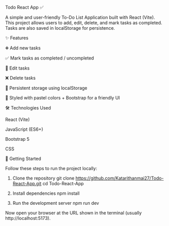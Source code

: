 Todo React App ✅

A simple and user-friendly To-Do List Application built with React (Vite).
This project allows users to add, edit, delete, and mark tasks as completed. Tasks are also saved in localStorage for persistence.

✨ Features

➕ Add new tasks

✅ Mark tasks as completed / uncompleted

📝 Edit tasks

❌ Delete tasks

💾 Persistent storage using localStorage

🎨 Styled with pastel colors + Bootstrap for a friendly UI

🛠️ Technologies Used

React (Vite)

JavaScript (ES6+)

Bootstrap 5

CSS

🚀 Getting Started

Follow these steps to run the project locally:

1. Clone the repository
git clone https://github.com/Katarithanmai27/Todo-React-App.git
cd Todo-React-App

2. Install dependencies
npm install

3. Run the development server
npm run dev


Now open your browser at the URL shown in the terminal (usually http://localhost:5173).
